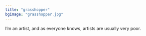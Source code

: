 ```yaml
---
title: "grasshopper"
bgimage: "grasshopper.jpg"
---
```


<div id="split" class="txt split">
    <p>I’m an artist, and as everyone knows, artists are usually very poor.</p>
</div>